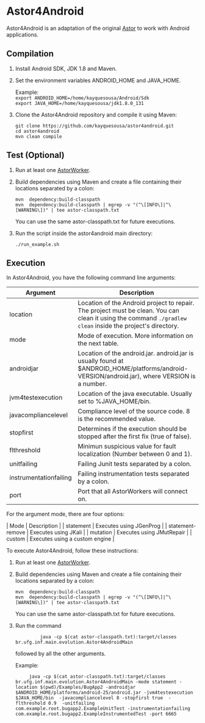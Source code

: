 # Astor4Android
Astor4Android is an adaptation of the original [Astor](https://github.com/SpoonLabs/astor) to work with Android applications.

## Compilation

1. Install Android SDK, JDK 1.8 and Maven.

2. Set the environment variables ANDROID_HOME and JAVA_HOME.  
	
	Example:  
	`export ANDROID_HOME=/home/kayquesousa/Android/Sdk`  
	`export JAVA_HOME=/home/kayquesousa/jdk1.8.0_131`  

4. Clone the Astor4Android repository and compile it using Maven:
	
	`git clone https://github.com/kayquesousa/astor4android.git`  
	`cd astor4android`  
	`mvn clean compile`  

## Test (Optional)

1. Run at least one [AstorWorker](https://github.com/kayquesousa/astorworker).

2. Build dependencies using Maven and create a file containing their locations separated by a colon:  
	
	`mvn  dependency:build-classpath`  
	`mvn  dependency:build-classpath | egrep -v "(^\[INFO\]|^\[WARNING\])" | tee astor-classpath.txt`  

	You can use the same astor-classpath.txt for future executions.  

3. Run the script inside the astor4android main directory:

	`./run_example.sh`  

## Execution

In Astor4Android, you have the following command line arguments:

| Argument | Description |
| --- | --- |
| location | Location of the Android project to repair. The project must be clean. You can clean it using the command `./gradlew clean` inside the project's directory. |
| mode | Mode of execution. More information on the next table. |
| androidjar | Location of the android.jar. android.jar is usually found at $ANDROID_HOME/platforms/android-VERSION/android.jar), where VERSION is a number. |
| jvm4testexecution | Location of the java executable. Usually set to %JAVA_HOME/bin. |
| javacompliancelevel | Compliance level of the source code. 8 is the recommended value. |
| stopfirst | Determines if the execution should be stopped after the first fix (true of false). |
| flthreshold | Minimun suspicious value for fault localization (Number between 0 and 1). |
| unitfailing | Failing Junit tests separated by a colon. |
| instrumentationfailing | Failing instrumentation tests separated by a colon. |
| port | Port that all AstorWorkers will connect on. |


For the argument mode, there are four options:

| Mode | Description |
| statement | Executes using JGenProg |
| statement-remove | Executes using JKali |
| mutation | Executes using JMutRepair |
| custom | Executes using a custom engine |

To execute Astor4Android, follow these instructions:  

1. Run at least one [AstorWorker](https://github.com/kayquesousa/astorworker).

2. Build dependencies using Maven and create a file containing their locations separated by a colon:  
	
	`mvn  dependency:build-classpath`  
	`mvn  dependency:build-classpath | egrep -v "(^\[INFO\]|^\[WARNING\])" | tee astor-classpath.txt`  

	You can use the same astor-classpath.txt for future executions.  

3. Run the command  

   				java -cp $(cat astor-classpath.txt):target/classes br.ufg.inf.main.evolution.Astor4AndroidMain 
   				
   followed by all the other arguments.  

   Example:  

			java -cp $(cat astor-classpath.txt):target/classes br.ufg.inf.main.evolution.Astor4AndroidMain -mode statement -location $(pwd)/Examples/BugApp2 -androidjar $ANDROID_HOME/platforms/android-25/android.jar -jvm4testexecution $JAVA_HOME/bin  -javacompliancelevel 8 -stopfirst true  -flthreshold 0.9  -unitfailing com.example.root.bugapp2.ExampleUnitTest -instrumentationfailing com.example.root.bugapp2.ExampleInstrumentedTest -port 6665  
